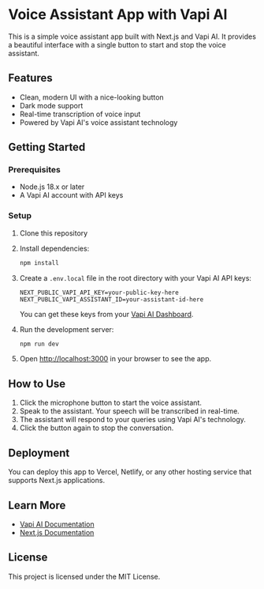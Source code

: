 # Voice Assistant App with Vapi AI

This is a simple voice assistant app built with Next.js and Vapi AI. It provides a beautiful interface with a single button to start and stop the voice assistant.

## Features

-   Clean, modern UI with a nice-looking button
-   Dark mode support
-   Real-time transcription of voice input
-   Powered by Vapi AI's voice assistant technology

## Getting Started

### Prerequisites

-   Node.js 18.x or later
-   A Vapi AI account with API keys

### Setup

1. Clone this repository
2. Install dependencies:
    ```bash
    npm install
    ```
3. Create a `.env.local` file in the root directory with your Vapi AI API keys:

    ```
    NEXT_PUBLIC_VAPI_API_KEY=your-public-key-here
    NEXT_PUBLIC_VAPI_ASSISTANT_ID=your-assistant-id-here
    ```

    You can get these keys from your [Vapi AI Dashboard](https://dashboard.vapi.ai/).

4. Run the development server:

    ```bash
    npm run dev
    ```

5. Open [http://localhost:3000](http://localhost:3000) in your browser to see the app.

## How to Use

1. Click the microphone button to start the voice assistant.
2. Speak to the assistant. Your speech will be transcribed in real-time.
3. The assistant will respond to your queries using Vapi AI's technology.
4. Click the button again to stop the conversation.

## Deployment

You can deploy this app to Vercel, Netlify, or any other hosting service that supports Next.js applications.

## Learn More

-   [Vapi AI Documentation](https://docs.vapi.ai/)
-   [Next.js Documentation](https://nextjs.org/docs)

## License

This project is licensed under the MIT License.
